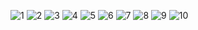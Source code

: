 ![1](https://github.com/MonicaRizzolli/monicarizzolli.github.io/blob/master/assets/imagens/23.jpg?raw=true) ![2](https://github.com/MonicaRizzolli/monicarizzolli.github.io/blob/master/assets/imagens/24.jpg?raw=true) ![3](https://github.com/MonicaRizzolli/monicarizzolli.github.io/blob/master/assets/imagens/25.jpg?raw=true) ![4](https://github.com/MonicaRizzolli/monicarizzolli.github.io/blob/master/assets/imagens/26.jpg?raw=true) ![5](https://github.com/MonicaRizzolli/monicarizzolli.github.io/blob/master/assets/imagens/27.jpg?raw=true) ![6](https://github.com/MonicaRizzolli/monicarizzolli.github.io/blob/master/assets/imagens/28.jpg?raw=true) ![7](https://github.com/MonicaRizzolli/monicarizzolli.github.io/blob/master/assets/imagens/29.jpg?raw=true) ![8](https://github.com/MonicaRizzolli/monicarizzolli.github.io/blob/master/assets/imagens/30.jpg?raw=true) ![9](https://github.com/MonicaRizzolli/monicarizzolli.github.io/blob/master/assets/imagens/31.jpg?raw=true) ![10](https://github.com/MonicaRizzolli/monicarizzolli.github.io/blob/master/assets/imagens/32.jpg?raw=true)

